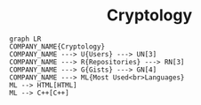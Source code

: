 <h1 align="center">Cryptology</h1>

```mermaid
graph LR
COMPANY_NAME{Cryptology}
COMPANY_NAME ---> U{Users} ---> UN[3]
COMPANY_NAME ---> R{Repositories} ---> RN[3]
COMPANY_NAME ---> G{Gists} ---> GN[4]
COMPANY_NAME ---> ML{Most Used<br>Languages}
ML --> HTML[HTML]
ML --> C++[C++]
```
